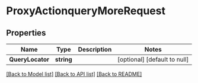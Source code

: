 # ProxyActionqueryMoreRequest

## Properties
Name | Type | Description | Notes
------------ | ------------- | ------------- | -------------
**QueryLocator** | **string** |  | [optional] [default to null]

[[Back to Model list]](../README.md#documentation-for-models) [[Back to API list]](../README.md#documentation-for-api-endpoints) [[Back to README]](../README.md)


